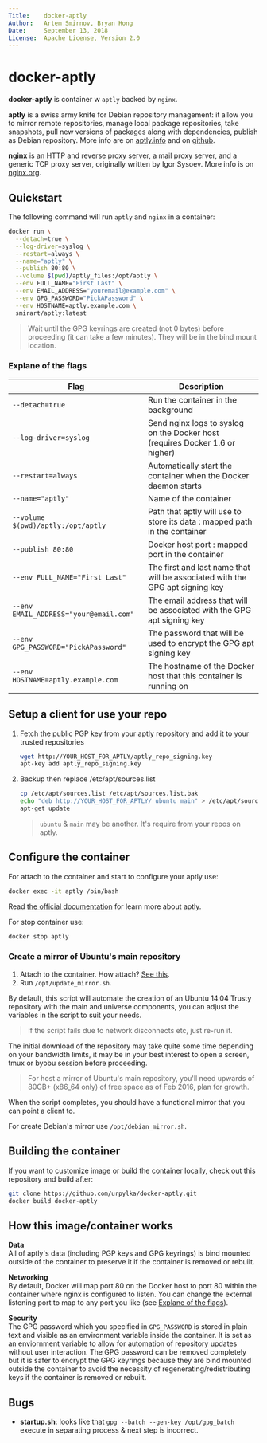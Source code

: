 ```yaml
---
Title:    docker-aptly
Author:   Artem Smirnov, Bryan Hong
Date:     September 13, 2018
License:  Apache License, Version 2.0
---
```

# docker-aptly

**docker-aptly** is container w `aptly` backed by `nginx`.

**aptly** is a swiss army knife for Debian repository management: it allow you to mirror remote repositories, manage local package repositories, take snapshots, pull new versions of packages along with dependencies, publish as Debian repository. More info are on [aptly.info](http://aptly.info) and on [github](https://github.com/aptly-dev/aptly).

**nginx** is an HTTP and reverse proxy server, a mail proxy server, and a generic TCP proxy server, originally written by Igor Sysoev. More info is on [nginx.org](http://nginx.org/en/).

## Quickstart

The following command will run `aptly` and `nginx` in a container:

```bash
docker run \
  --detach=true \
  --log-driver=syslog \
  --restart=always \
  --name="aptly" \
  --publish 80:80 \
  --volume $(pwd)/aptly_files:/opt/aptly \
  --env FULL_NAME="First Last" \
  --env EMAIL_ADDRESS="youremail@example.com" \
  --env GPG_PASSWORD="PickAPassword" \
  --env HOSTNAME=aptly.example.com \
  smirart/aptly:latest
```

> Wait until the GPG keyrings are created (not 0 bytes) before proceeding (it can take a few minutes). They will be in the bind mount location.

### Explane of the flags

Flag | Description
--- | ---
`--detach=true` | Run the container in the background
`--log-driver=syslog` | Send nginx logs to syslog on the Docker host  (requires Docker 1.6 or higher)
`--restart=always` | Automatically start the container when the Docker daemon starts
`--name="aptly"` | Name of the container
`--volume $(pwd)/aptly:/opt/aptly` | Path that aptly will use to store its data : mapped path in the container
`--publish 80:80` | Docker host port : mapped port in the container
`--env FULL_NAME="First Last"` | The first and last name that will be associated with the GPG apt signing key
`--env EMAIL_ADDRESS="your@email.com"` | The email address that will be associated with the GPG apt signing key
`--env GPG_PASSWORD="PickAPassword"` | The password that will be used to encrypt the GPG apt signing key
`--env HOSTNAME=aptly.example.com` | The hostname of the Docker host that this container is running on

## Setup a client for use your repo

1. Fetch the public PGP key from your aptly repository and add it to your trusted repositories

    ```bash
    wget http://YOUR_HOST_FOR_APTLY/aptly_repo_signing.key
    apt-key add aptly_repo_signing.key
    ```

2. Backup then replace /etc/apt/sources.list

    ```bash
    cp /etc/apt/sources.list /etc/apt/sources.list.bak
    echo "deb http://YOUR_HOST_FOR_APTLY/ ubuntu main" > /etc/apt/sources.list
    apt-get update
    ```

    > `ubuntu` & `main` may be another. It's require from your repos on aptly.

## Configure the container

For attach to the container and start to configure your aptly use:

```bash
docker exec -it aptly /bin/bash
```

Read [the official documentation](https://www.aptly.info/doc/overview/) for learn more about aptly.

For stop container use:

```bash
docker stop aptly
```

### Create a mirror of Ubuntu's main repository

1. Attach to the container. How attach? [See this](##Configure-the-container).
2. Run `/opt/update_mirror.sh`.

By default, this script will automate the creation of an Ubuntu 14.04 Trusty repository with the main and universe components, you can adjust the variables in the script to suit your needs.

> If the script fails due to network disconnects etc, just re-run it.

 The initial download of the repository may take quite some time depending on your bandwidth limits, it may be in your best interest to open a screen, tmux or byobu session before proceeding.

> For host a mirror of Ubuntu's main repository, you'll need upwards of 80GB+ (x86_64 only) of free space as of Feb 2016, plan for growth.

When the script completes, you should have a functional mirror that you can point a client to.

For create Debian's mirror use `/opt/debian_mirror.sh`.

## Building the container

If you want to customize image or build the container locally, check out this repository and build after:

```bash
git clone https://github.com/urpylka/docker-aptly.git
docker build docker-aptly
```

## How this image/container works

**Data**  
All of aptly's data (including PGP keys and GPG keyrings) is bind mounted outside of the container to preserve it if the container is removed or rebuilt.

**Networking**  
By default, Docker will map port 80 on the Docker host to port 80 within the container where nginx is configured to listen. You can change the external listening port to map to any port you like (see [Explane of the flags](###Explane-of-the-flags)).

**Security**  
The GPG password which you specified in `GPG_PASSWORD` is stored in plain text and visible as an environment variable inside the container.
It is set as an enviornment variable to allow for automation of repository updates without user interaction. The GPG password can be removed completely but it is safer to encrypt the GPG keyrings because they are bind mounted outside the container to avoid the necessity of regenerating/redistributing keys if the container is removed or rebuilt.

## Bugs

* **startup.sh**: looks like that `gpg --batch --gen-key /opt/gpg_batch` execute in separating process & next step is incorrect.
